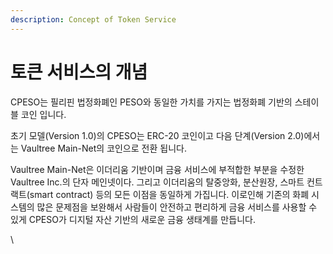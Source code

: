 ```yaml
---
description: Concept of Token Service
---
```


# 토큰 서비스의 개념

CPESO는 필리핀 법정화폐인 PESO와 동일한 가치를 가지는 법정화폐 기반의 스테이블 코인 입니다.

초기 모델(Version 1.0)의 CPESO는 ERC-20 코인이고 다음 단계(Version 2.0)에서는 Vaultree Main-Net의 코인으로 전환 됩니다.&#x20;

Vaultree Main-Net은 이더리움 기반이며 금융 서비스에 부적합한 부분을 수정한 Vaultree Inc.의 단자 메인넷이다. 그리고 이더리움의 탈중앙화, 분산원장, 스마트 컨트랙트(smart contract) 등의 모든 이점을 동일하게 가집니다. 이로인해 기존의 화폐 시스템의 많은 문제점을 보완해서 사람들이 안전하고 편리하게 금융 서비스를 사용할 수 있게 CPESO가 디지털 자산 기반의 새로운 금융 생태계를 만듭니다.

\
